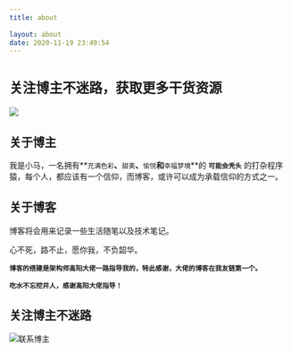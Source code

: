 ```yaml
---
title: about
 
layout: about
date: 2020-11-19 23:49:54
---
```


# `关注博主不迷路，获取更多干货资源`

![](https://github-edu-student-id-card-basic-1305951218.cos.ap-shanghai.myqcloud.com/shouhou.jpg)

## 关于博主

我是小马，一名拥有**`充满色彩`**、**`甜美`**、**`愉悦`**和**`幸福梦境`**的 **`可能会秃头`** 的打杂程序猿，每个人，都应该有一个信仰，而博客，或许可以成为承载信仰的方式之一。
## 关于博客

博客将会用来记录一些生活随笔以及技术笔记。

心不死，路不止，愿你我，不负韶华。

**`博客的搭建是架构师高阳大佬一路指导我的，特此感谢，大佬的博客在我友链第一个。`**

**`吃水不忘挖井人，感谢高阳大佬指导！`**

## 关注博主不迷路

![联系博主](https://github-edu-student-id-card-basic-1305951218.cos.ap-shanghai.myqcloud.com/shouhou.jpg)